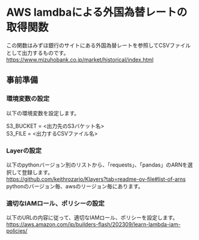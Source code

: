 # AWS lamdbaによる外国為替レートの取得関数

この関数はみずほ銀行のサイトにある外国為替レートを参照してCSVファイルとして出力するものです。
https://www.mizuhobank.co.jp/market/historical/index.html

## 事前準備

###  環境変数の設定

以下の環境変数を設定します。

S3_BUCKET = <出力先のS3バケット名>  
S3_FILE = <出力するCSVファイル名>  

### Layerの設定

以下のpythonバージョン別のリストから、「requests」、「pandas」のARNを選択して登録します。  
https://github.com/keithrozario/Klayers?tab=readme-ov-file#list-of-arns  
pythonのバージョン毎、awsのリージョン毎にあります。  

### 適切なIAMロール、ポリシーの設定

以下のURLの内容に従って、適切なIAMロール、ポリシーを設定します。  
https://aws.amazon.com/jp/builders-flash/202309/learn-lambda-iam-policies/
